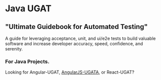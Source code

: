 # Java UGAT

## "Ultimate Guidebook for Automated Testing"

A guide for leveraging acceptance, unit, and ui/e2e tests to build valuable software and increase developer accuracy, speed, confidence, and serenity. 
 
### For Java Projects.

Looking for Angular-UGAT,  <a href="https://github.com/JimTheMan/AngularJS-UGAT/" >AngularJS-UGAT</a>[A](#http://github.com/JimTheMan/AngularJS-UGAT), or React-UGAT?
